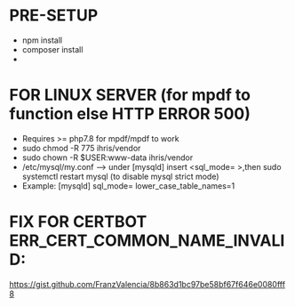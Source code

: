 # PRE-SETUP
* npm install
* composer install
* 
# FOR LINUX SERVER (for mpdf to function else HTTP ERROR 500)
* Requires >= php7.8 for mpdf/mpdf to work
* sudo chmod -R 775 ihris/vendor
* sudo chown -R $USER:www-data ihris/vendor
* /etc/mysql/my.conf  --> under [mysqld] insert <sql_mode= >,then sudo systemctl restart mysql (to disable mysql strict mode)
* Example:
[mysqld]
sql_mode=
lower_case_table_names=1

# FIX FOR CERTBOT ERR_CERT_COMMON_NAME_INVALID:
https://gist.github.com/FranzValencia/8b863d1bc97be58bf67f646e0080fff8

